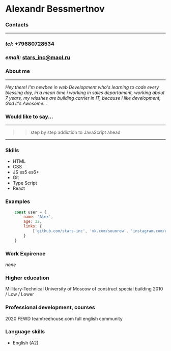 # Alexandr Bessmertnov
### Contacts 
----------

### *tel:* +79680728534
### *email:* <stars_inc@maol.ru>



### About me
----------

*Hey there! I'm newbee in web Development who's learning to code every blessing day, in a mean time i working in sales departament, working about 7 years, my wisshes are building carrier in IT, because i like development, God it's Awesome...*

### Would like to say...
----------

>> step by step addiction to JavaScript ahead

----------
### Skills

- HTML
- CSS
- JS es5 es6+
- Git
- Type Script
- React

### Examples 

```js
    const user = {
        name: 'Alex',
        age: 32,
        links: {
            ['github.com/stars-inc', 'vk.com/sounrow', 'instagram.com/elitemorning/']
        }
    }
```
### Work Expirence 
*none*

### Higher education 

Millitary-Technical University of Moscow of construct special building 2010 / Low / Lower

### Professional development, courses
2020 FEWD teamtreehouse.com full english community

### Language skills 

- English (A2)
